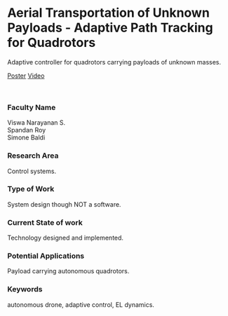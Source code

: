 # Aerial Transportation of Unknown Payloads - Adaptive Path Tracking for Quadrotors

Adaptive controller for quadrotors carrying payloads of unknown masses.

[Poster](01.%20Aerial%20Transportation%20of%20Unknown%20Payloads%20-%20Adaptive%20Path%20Tracking%20for%20Quadrotors.pdf)
[Video](https://youtu.be/ISJqfD8CEBI)

<br>


### Faculty Name

Viswa Narayanan S.<br>
Spandan Roy<br>
Simone Baldi


### Research Area

Control systems.


### Type of Work

System design though NOT a software.


### Current State of work

Technology designed and implemented.


### Potential Applications

Payload carrying autonomous quadrotors.


### Keywords

autonomous drone, adaptive control, EL dynamics.
